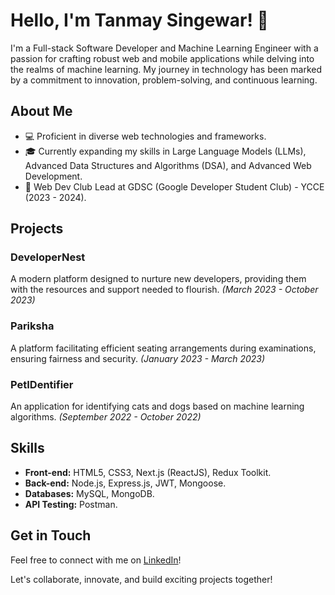 # Hello, I'm Tanmay Singewar! 👋

I'm a Full-stack Software Developer and Machine Learning Engineer with a passion for crafting robust web and mobile applications while delving into the realms of machine learning. My journey in technology has been marked by a commitment to innovation, problem-solving, and continuous learning.

## About Me

- 💻 Proficient in diverse web technologies and frameworks.
- 🎓 Currently expanding my skills in Large Language Models (LLMs), Advanced Data Structures and Algorithms (DSA), and Advanced Web Development.
- 🚀 Web Dev Club Lead at GDSC (Google Developer Student Club) - YCCE (2023 - 2024).

## Projects

### DeveloperNest
A modern platform designed to nurture new developers, providing them with the resources and support needed to flourish.
*(March 2023 - October 2023)*

### Pariksha
A platform facilitating efficient seating arrangements during examinations, ensuring fairness and security.
*(January 2023 - March 2023)*

### PetIDentifier
An application for identifying cats and dogs based on machine learning algorithms.
*(September 2022 - October 2022)*

## Skills

- **Front-end:** HTML5, CSS3, Next.js (ReactJS), Redux Toolkit.
- **Back-end:** Node.js, Express.js, JWT, Mongoose.
- **Databases:** MySQL, MongoDB.
- **API Testing:** Postman.

## Get in Touch

Feel free to connect with me on [LinkedIn](https://www.linkedin.com/in/tanmay-singewar/)!

Let's collaborate, innovate, and build exciting projects together!
